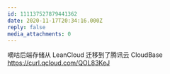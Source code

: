 ```yaml
---
id: 111137527879441362
date: 2020-11-17T20:34:16.000Z
reply: false
media_attachments: 0
---
```


嘀咕后端存储从 LeanCloud 迁移到了腾讯云 CloudBase https://curl.qcloud.com/QOL83KeJ 

